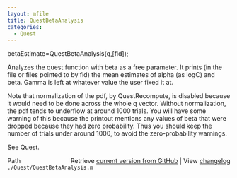 ```yaml
---
layout: mfile
title: QuestBetaAnalysis
categories:
  - Quest
---
```


betaEstimate=QuestBetaAnalysis\(q,\[fid\]\);

Analyzes the quest function with beta as a free parameter. It prints \(in
the file or files pointed to by fid\) the mean estimates of alpha \(as
logC\) and beta. Gamma is left at whatever value the user fixed it at.

Note that normalization of the pdf, by QuestRecompute, is disabled because it
would need to be done across the whole q vector. Without normalization,
the pdf tends to underflow at around 1000 trials. You will have some warning
of this because the printout mentions any values of beta that were dropped
because they had zero probability. Thus you should keep the number of trials
under around 1000, to avoid the zero\-probability warnings.

See Quest.


<div class="code_header" style="text-align:right;">
  <span style="float:left;">Path&nbsp;&nbsp;</span> <span class="counter">Retrieve <a href=
  "https://raw.github.com/Psychtoolbox-3/Psychtoolbox-3/beta/./Quest/QuestBetaAnalysis.m">current version from GitHub</a> | View <a href=
  "https://github.com/Psychtoolbox-3/Psychtoolbox-3/commits/beta/./Quest/QuestBetaAnalysis.m">changelog</a></span>
</div>
<div class="code">
  <code>./Quest/QuestBetaAnalysis.m</code>
</div>
